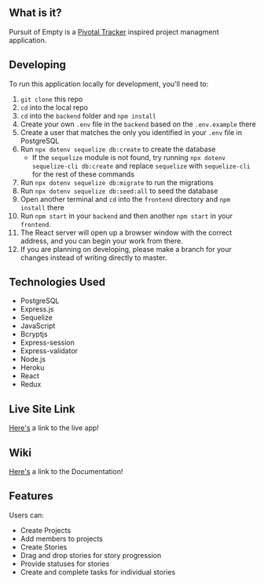## What is it?

Pursuit of Empty is a [Pivotal Tracker](www.pivotaltracker.com) inspired project managment application. 

## Developing

To run this application locally for development, you'll need to:

1. `git clone` this repo
2. `cd` into the local repo
3. `cd` into the `backend` folder and `npm install`
4. Create your own `.env` file in the `backend` based on the `.env.example` there
5. Create a user that matches the only you identified in your `.env` file in PostgreSQL
6. Run `npx dotenv sequelize db:create` to create the database
    * If the `sequelize` module is not found, try running `npx dotenv sequelize-cli db:create` and replace `sequelize` with `sequelize-cli` for the rest of these commands
7. Run `npx dotenv sequelize db:migrate` to run the migrations
8. Run `npx dotenv sequelize db:seed:all` to seed the database
9. Open another terminal and `cd` into the `frontend` directory and `npm install` there
10. Run `npm start` in your `backend` and then another `npm start` in your `frontend`.
11. The React server will open up a browser window with the correct address, and you can begin your work from there.
12. If you are planning on developing, please make a branch for your changes instead of writing directly to master.

## Technologies Used

* PostgreSQL
* Express.js
* Sequelize
* JavaScript
* Bcryptjs
* Express-session
* Express-validator
* Node.js
* Heroku
* React
* Redux

## Live Site Link

[Here's](https://pursuit-of-empty.herokuapp.com/) a link to the live app!

## Wiki

[Here's](https://github.com/GaronSmith/Pursuit-of-empty/wiki) a link to the Documentation!

## Features
Users can:

* Create Projects 
* Add members to projects
* Create Stories
* Drag and drop stories for story progression 
* Provide statuses for stories
* Create and complete tasks for individual stories 
